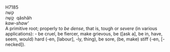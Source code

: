<body>
  <p>H7185<br>  קשׁה  <br> קָשָׁה  ‎  qâshâh  <br><i>kaw-shaw‘ </i><br>A primitive root; properly to <i>be</i> <i>dense</i>, that is, tough or <i>severe</i> (in various applications): - be cruel, be fiercer, make grievous, be ([ask a], be in, have, seem, would) hard (-en, [labour], -ly, thing), be sore, (be, make) stiff (-en, [-necked]).<br></p>
 </body>